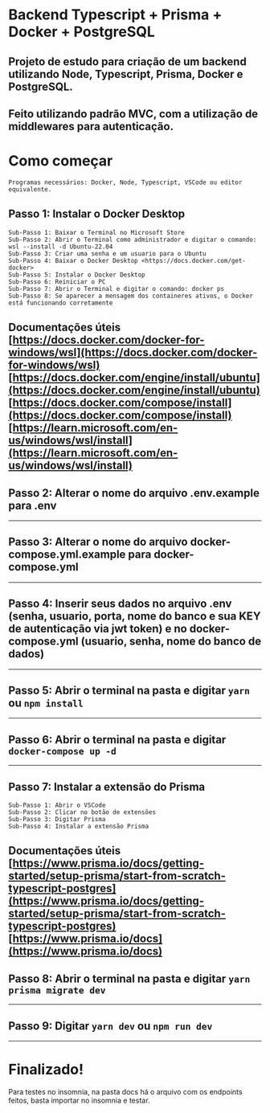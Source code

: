# Backend Typescript + Prisma + Docker + PostgreSQL

## Projeto de estudo para criação de um backend utilizando Node, Typescript, Prisma, Docker e PostgreSQL.
## Feito utilizando padrão MVC, com a utilização de middlewares para autenticação.

# Como começar
    Programas necessários: Docker, Node, Typescript, VSCode ou editor equivalente.
## Passo 1: Instalar o Docker Desktop
    Sub-Passo 1: Baixar o Terminal no Microsoft Store
    Sub-Passo 2: Abrir o Terminal como administrador e digitar o comando: wsl --install -d Ubuntu-22.04
    Sub-Passo 3: Criar uma senha e um usuario para o Ubuntu
    Sub-Passo 4: Baixar o Docker Desktop <https://docs.docker.com/get-docker>
    Sub-Passo 5: Instalar o Docker Desktop
    Sub-Passo 6: Reiniciar o PC
    Sub-Passo 7: Abrir o Terminal e digitar o comando: docker ps
    Sub-Passo 8: Se aparecer a mensagem dos containeres ativos, o Docker está funcionando corretamente
Documentações úteis
[https://docs.docker.com/docker-for-windows/wsl](https://docs.docker.com/docker-for-windows/wsl)
[https://docs.docker.com/engine/install/ubuntu](https://docs.docker.com/engine/install/ubuntu)
[https://docs.docker.com/compose/install](https://docs.docker.com/compose/install)
[https://learn.microsoft.com/en-us/windows/wsl/install](https://learn.microsoft.com/en-us/windows/wsl/install)
--------------------------------------------------------------------------------------------------------------------------------------------------------------------------------
## Passo 2: Alterar o nome do arquivo .env.example para .env
--------------------------------------------------------------------------------------------------------------------------------------------------------------------------------
## Passo 3: Alterar o nome do arquivo docker-compose.yml.example para docker-compose.yml
--------------------------------------------------------------------------------------------------------------------------------------------------------------------------------
## Passo 4: Inserir seus dados no arquivo .env (senha, usuario, porta, nome do banco e sua KEY de autenticação via jwt token) e no docker-compose.yml (usuario, senha, nome do banco de dados)
--------------------------------------------------------------------------------------------------------------------------------------------------------------------------------
## Passo 5: Abrir o terminal na pasta e digitar `yarn` ou `npm install`
--------------------------------------------------------------------------------------------------------------------------------------------------------------------------------
## Passo 6: Abrir o terminal na pasta e digitar `docker-compose up -d`
--------------------------------------------------------------------------------------------------------------------------------------------------------------------------------
## Passo 7: Instalar a extensão do Prisma 
    Sub-Passo 1: Abrir o VSCode
    Sub-Passo 2: Clicar no botão de extensões
    Sub-Passo 3: Digitar Prisma
    Sub-Passo 4: Instalar a extensão Prisma
Documentações úteis
[https://www.prisma.io/docs/getting-started/setup-prisma/start-from-scratch-typescript-postgres](https://www.prisma.io/docs/getting-started/setup-prisma/start-from-scratch-typescript-postgres)
[https://www.prisma.io/docs](https://www.prisma.io/docs)
--------------------------------------------------------------------------------------------------------------------------------------------------------------------------------
## Passo 8: Abrir o terminal na pasta e digitar `yarn prisma migrate dev`
--------------------------------------------------------------------------------------------------------------------------------------------------------------------------------
## Passo 9: Digitar `yarn dev` ou `npm run dev`
--------------------------------------------------------------------------------------------------------------------------------------------------------------------------------
# Finalizado!


Para testes no insomnia, na pasta docs há o arquivo com os endpoints feitos, basta importar no insomnia e testar.
